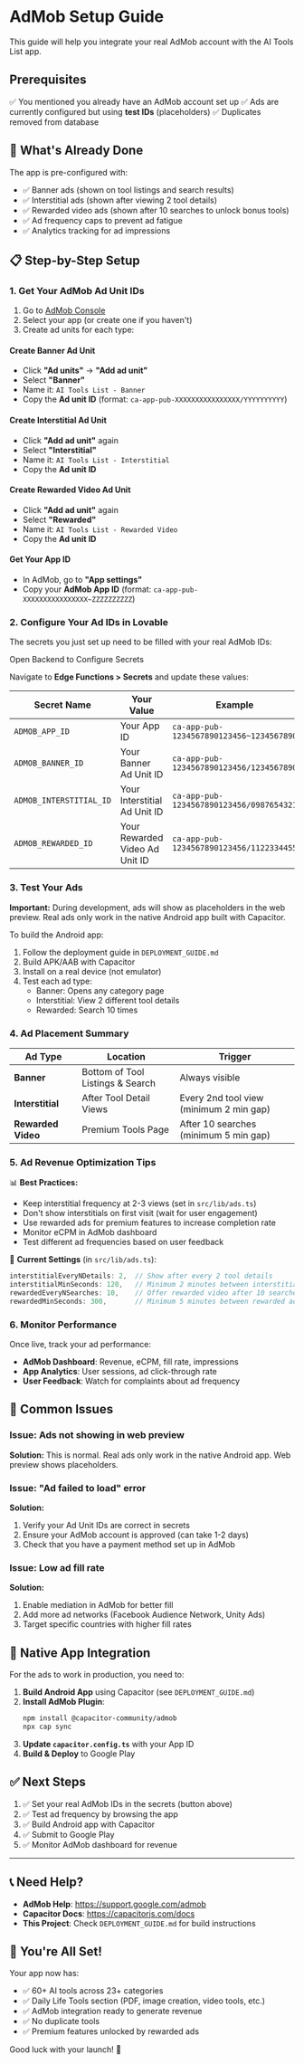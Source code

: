 # AdMob Setup Guide

This guide will help you integrate your real AdMob account with the AI Tools List app.

## Prerequisites

✅ You mentioned you already have an AdMob account set up
✅ Ads are currently configured but using **test IDs** (placeholders)
✅ Duplicates removed from database

## 🎯 What's Already Done

The app is pre-configured with:
- ✅ Banner ads (shown on tool listings and search results)
- ✅ Interstitial ads (shown after viewing 2 tool details)
- ✅ Rewarded video ads (shown after 10 searches to unlock bonus tools)
- ✅ Ad frequency caps to prevent ad fatigue
- ✅ Analytics tracking for ad impressions

## 📋 Step-by-Step Setup

### 1. Get Your AdMob Ad Unit IDs

1. Go to [AdMob Console](https://apps.admob.com)
2. Select your app (or create one if you haven't)
3. Create ad units for each type:

#### Create Banner Ad Unit
- Click **"Ad units"** → **"Add ad unit"**
- Select **"Banner"**
- Name it: `AI Tools List - Banner`
- Copy the **Ad unit ID** (format: `ca-app-pub-XXXXXXXXXXXXXXXX/YYYYYYYYYY`)

#### Create Interstitial Ad Unit
- Click **"Add ad unit"** again
- Select **"Interstitial"**
- Name it: `AI Tools List - Interstitial`
- Copy the **Ad unit ID**

#### Create Rewarded Video Ad Unit
- Click **"Add ad unit"** again
- Select **"Rewarded"**
- Name it: `AI Tools List - Rewarded Video`
- Copy the **Ad unit ID**

#### Get Your App ID
- In AdMob, go to **"App settings"**
- Copy your **AdMob App ID** (format: `ca-app-pub-XXXXXXXXXXXXXXXX~ZZZZZZZZZZ`)

### 2. Configure Your Ad IDs in Lovable

The secrets you just set up need to be filled with your real AdMob IDs:

<lov-actions>
  <lov-open-backend>Open Backend to Configure Secrets</lov-open-backend>
</lov-actions>

Navigate to **Edge Functions > Secrets** and update these values:

| Secret Name | Your Value | Example |
|-------------|------------|---------|
| `ADMOB_APP_ID` | Your App ID | `ca-app-pub-1234567890123456~1234567890` |
| `ADMOB_BANNER_ID` | Your Banner Ad Unit ID | `ca-app-pub-1234567890123456/1234567890` |
| `ADMOB_INTERSTITIAL_ID` | Your Interstitial Ad Unit ID | `ca-app-pub-1234567890123456/0987654321` |
| `ADMOB_REWARDED_ID` | Your Rewarded Video Ad Unit ID | `ca-app-pub-1234567890123456/1122334455` |

### 3. Test Your Ads

**Important:** During development, ads will show as placeholders in the web preview. Real ads only work in the native Android app built with Capacitor.

To build the Android app:
1. Follow the deployment guide in `DEPLOYMENT_GUIDE.md`
2. Build APK/AAB with Capacitor
3. Install on a real device (not emulator)
4. Test each ad type:
   - Banner: Opens any category page
   - Interstitial: View 2 different tool details
   - Rewarded: Search 10 times

### 4. Ad Placement Summary

| Ad Type | Location | Trigger |
|---------|----------|---------|
| **Banner** | Bottom of Tool Listings & Search | Always visible |
| **Interstitial** | After Tool Detail Views | Every 2nd tool view (minimum 2 min gap) |
| **Rewarded Video** | Premium Tools Page | After 10 searches (minimum 5 min gap) |

### 5. Ad Revenue Optimization Tips

📊 **Best Practices:**
- Keep interstitial frequency at 2-3 views (set in `src/lib/ads.ts`)
- Don't show interstitials on first visit (wait for user engagement)
- Use rewarded ads for premium features to increase completion rate
- Monitor eCPM in AdMob dashboard
- Test different ad frequencies based on user feedback

🎯 **Current Settings** (in `src/lib/ads.ts`):
```typescript
interstitialEveryNDetails: 2,  // Show after every 2 tool details
interstitialMinSeconds: 120,   // Minimum 2 minutes between interstitials
rewardedEveryNSearches: 10,    // Offer rewarded video after 10 searches
rewardedMinSeconds: 300,       // Minimum 5 minutes between rewarded ads
```

### 6. Monitor Performance

Once live, track your ad performance:
- **AdMob Dashboard**: Revenue, eCPM, fill rate, impressions
- **App Analytics**: User sessions, ad click-through rate
- **User Feedback**: Watch for complaints about ad frequency

## 🚨 Common Issues

### Issue: Ads not showing in web preview
**Solution:** This is normal. Real ads only work in the native Android app. Web preview shows placeholders.

### Issue: "Ad failed to load" error
**Solution:** 
1. Verify your Ad Unit IDs are correct in secrets
2. Ensure your AdMob account is approved (can take 1-2 days)
3. Check that you have a payment method set up in AdMob

### Issue: Low ad fill rate
**Solution:**
1. Enable mediation in AdMob for better fill
2. Add more ad networks (Facebook Audience Network, Unity Ads)
3. Target specific countries with higher fill rates

## 📱 Native App Integration

For the ads to work in production, you need to:

1. **Build Android App** using Capacitor (see `DEPLOYMENT_GUIDE.md`)
2. **Install AdMob Plugin**:
   ```bash
   npm install @capacitor-community/admob
   npx cap sync
   ```
3. **Update `capacitor.config.ts`** with your App ID
4. **Build & Deploy** to Google Play

## ✅ Next Steps

1. ✅ Set your real AdMob IDs in the secrets (button above)
2. ✅ Test ad frequency by browsing the app
3. ✅ Build Android app with Capacitor
4. ✅ Submit to Google Play
5. ✅ Monitor AdMob dashboard for revenue

---

## 📞 Need Help?

- **AdMob Help**: https://support.google.com/admob
- **Capacitor Docs**: https://capacitorjs.com/docs
- **This Project**: Check `DEPLOYMENT_GUIDE.md` for build instructions

## 🎉 You're All Set!

Your app now has:
- ✅ 60+ AI tools across 23+ categories
- ✅ Daily Life Tools section (PDF, image creation, video tools, etc.)
- ✅ AdMob integration ready to generate revenue
- ✅ No duplicate tools
- ✅ Premium features unlocked by rewarded ads

Good luck with your launch! 🚀
